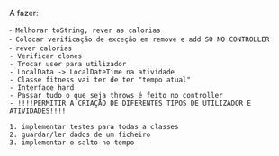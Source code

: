 A fazer: 
```
⁃ Melhorar toString, rever as calorias
⁃ Colocar verificação de exceção em remove e add SO NO CONTROLLER
⁃ rever calorias
- Verificar clones
- Trocar user para utilizador
- LocalData -> LocalDateTime na atividade
- Classe fitness vai ter de ter "tempo atual"
- Interface hard
- Passar tudo o que seja throws é feito no controller
- !!!!PERMITIR A CRIAÇÃO DE DIFERENTES TIPOS DE UTILIZADOR E ATIVIDADES!!!!
```

    1. implementar testes para todas a classes
    2. guardar/ler dados de um ficheiro
    3. implementar o salto no tempo
